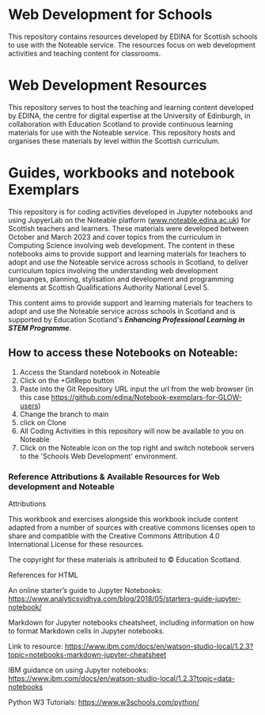 # Web Development for Schools
This repository contains resources developed by EDINA for Scottish schools to use with the Noteable service. The resources focus on web development activities and teaching content for classrooms. 
# Web Development Resources
This repository serves to host the teaching and learning content developed by EDINA, the centre for digital expertise at the University of Edinburgh, in collaboration with Education Scotland to provide continuous learning materials for use with the Noteable service. This repository hosts and organises these materials by level within the Scottish curriculum. 

# Guides, workbooks and notebook Exemplars 

This repository is for coding activities developed in Jupyter notebooks and using JupyerLab on the Noteable platform (www.noteable.edina.ac.uk) for Scottish teachers and learners. These materials were developed between October and March 2023 and cover topics from the curriculum in Computing Science involving web development. The content in these notebooks aims to provide support and learning materials for teachers to adopt and use the Noteable service across schools in Scotland, to deliver curriculum topics involving the understanding web development languanges, planning, stylisation and development and programming elements at Scottish Qualifications Authority National Level 5.

This content aims to provide support and learning materials for teachers to adopt and use the Noteable service across schools in Scotland and is supported by Education Scotland's ***Enhancing Professional Learning in STEM Programme***. 

## How to access these Notebooks on Noteable: 
 1. Access the Standard notebook in Noteable
 2. Click on the +GitRepo button
 2. Paste into the Git Repository URL input the url from the web browser (in this case https://github.com/edina/Notebook-exemplars-for-GLOW-users)
 3. Change the branch to main 
 4. click on Clone
 5. All Coding Activities in this repository will now be available to you on Noteable
 6. Click on the Noteable icon on the top right and switch notebook servers to the 'Schools Web Development' environment. 

### Reference Attributions & Available Resources for Web development and Noteable

Attributions

This workbook and exercises alongside this workbook include content adapted from a number of sources with creative commons licenses open to share and compatible with the Creative Commons Attribution 4.0 International License for these resources. 

The copyright for these materials is attributed to © Education Scotland.


References for HTML


An online starter’s guide to Jupyter Notebooks: https://www.analyticsvidhya.com/blog/2018/05/starters-guide-jupyter-notebook/ 

Markdown for Jupyter notebooks cheatsheet, including information on how to format Markdown cells in Jupyter notebooks. 

Link to resource: https://www.ibm.com/docs/en/watson-studio-local/1.2.3?topic=notebooks-markdown-jupyter-cheatsheet 

IBM guidance on using Jupyter notebooks: https://www.ibm.com/docs/en/watson-studio-local/1.2.3?topic=data-notebooks 

Python W3 Tutorials: https://www.w3schools.com/python/ 

